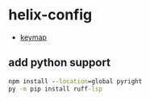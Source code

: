 # helix-config

- [keymap](https://docs.helix-editor.com/keymap.html)

## add python support

```bat
npm install --location=global pyright
py -m pip install ruff-lsp
```
